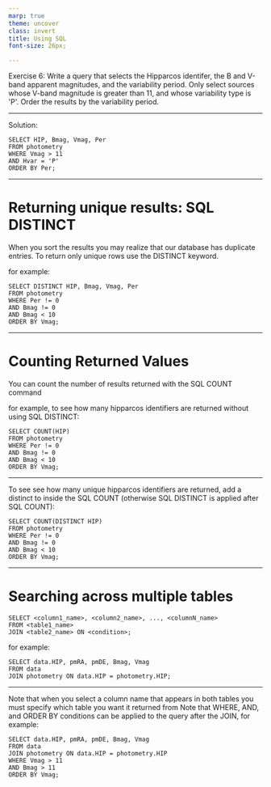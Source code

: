 ```yaml
---
marp: true
theme: uncover
class: invert
title: Using SQL
font-size: 26px;

---
```



Exercise 6: Write a query that selects the Hipparcos identifer, the B and V-band apparent magnitudes, and the variability period. Only select sources whose V-band magnitude is greater than 11, and whose variability type is 'P'. Order the results by the variability period.

---
Solution:
```
SELECT HIP, Bmag, Vmag, Per
FROM photometry 
WHERE Vmag > 11
AND Hvar = 'P'
ORDER BY Per;
```
---

# Returning unique results: SQL DISTINCT

When you sort the results you may realize that our database has duplicate entries. To return only unique rows use the DISTINCT keyword.

for example:
```
SELECT DISTINCT HIP, Bmag, Vmag, Per
FROM photometry
WHERE Per != 0
AND Bmag != 0
AND Bmag < 10
ORDER BY Vmag;
```
---
# Counting Returned Values

You can count the number of results returned with the SQL COUNT command

for example, to see how many hipparcos identifiers are returned without using SQL DISTINCT:
```
SELECT COUNT(HIP)
FROM photometry
WHERE Per != 0
AND Bmag != 0
AND Bmag < 10
ORDER BY Vmag;
```
---

To see see how many unique hipparcos identifiers are returned, add a distinct to inside the SQL COUNT (otherwise SQL DISTINCT is applied after SQL COUNT):
```
SELECT COUNT(DISTINCT HIP)
FROM photometry
WHERE Per != 0
AND Bmag != 0
AND Bmag < 10
ORDER BY Vmag;
```
---
# Searching across multiple tables
```
SELECT <column1_name>, <column2_name>, ..., <columnN_name>
FROM <table1_name>
JOIN <table2_name> ON <condition>;
```
for example:
```
SELECT data.HIP, pmRA, pmDE, Bmag, Vmag
FROM data
JOIN photometry ON data.HIP = photometry.HIP;
```

---
Note that when you select a column name that appears in both tables you must specify which table you want it returned from
Note that WHERE, AND, and ORDER BY conditions can be applied to the query after the JOIN, for example:
```
SELECT data.HIP, pmRA, pmDE, Bmag, Vmag
FROM data
JOIN photometry ON data.HIP = photometry.HIP
WHERE Vmag > 11
AND Bmag > 11
ORDER BY Vmag;
```
